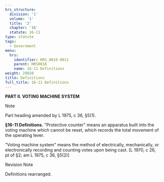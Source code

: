```yaml
---
hrs_structure:
  division: '1'
  volume: '1'
  title: '2'
  chapter: '16'
  statute: 16-11
type: statute
tags:
  - Government
menu:
  hrs:
    identifier: HRS_0016-0011
    parent: HRS0016
    name: 16-11 Definitions
weight: 29020
title: Definitions
full_title: 16-11 Definitions
---
```

**PART II. VOTING MACHINE SYSTEM**

Note

Part heading amended by L 1975, c 36, §5(1).

**§16-11 Definitions.** "Protective counter" means an apparatus built into the voting machine which cannot be reset, which records the total movement of the operating lever.

"Voting machine system" means the method of electrically, mechanically, or electronically recording and counting votes upon being cast. [L 1970, c 26, pt of §2; am L 1975, c 36, §5(2)]

Revision Note

Definitions rearranged.